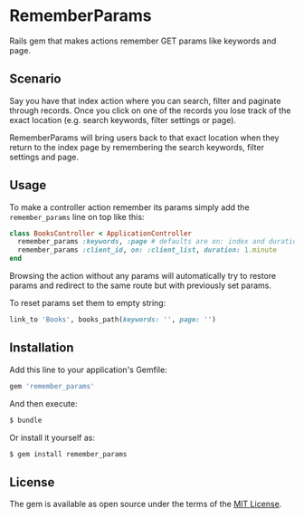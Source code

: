 # RememberParams
Rails gem that makes actions remember GET params like keywords and page.

## Scenario

Say you have that index action where you can search, filter and
paginate through records. Once you click on one of the records
you lose track of the exact location (e.g. search keywords,
filter settings or page).

RememberParams will bring users back to that exact location when
they return to the index page by remembering the search keywords,
filter settings and page.

## Usage

To make a controller action remember its params simply add the
`remember_params` line on top like this:

```ruby
class BooksController < ApplicationController
  remember_params :keywords, :page # defaults are on: index and duration: 1.hour
  remember_params :client_id, on: :client_list, duration: 1.minute
end
```

Browsing the action without any params will automatically try to restore
params and redirect to the same route but with previously set params.

To reset params set them to empty string:

```ruby
link_to 'Books', books_path(keywords: '', page: '')
```

## Installation
Add this line to your application's Gemfile:

```ruby
gem 'remember_params'
```

And then execute:
```bash
$ bundle
```

Or install it yourself as:
```bash
$ gem install remember_params
```

## License
The gem is available as open source under the terms of the [MIT License](http://opensource.org/licenses/MIT).
